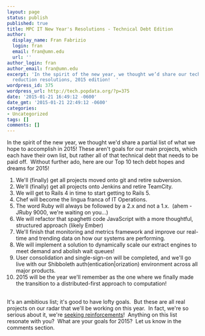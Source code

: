 ```yaml
---
layout: page
status: publish
published: true
title: MPC IT New Year's Resolutions - Technical Debt Edition
author:
  display_name: Fran Fabrizio
  login: fran
  email: fran@umn.edu
  url: ''
author_login: fran
author_email: fran@umn.edu
excerpt: 'In the spirit of the new year, we thought we’d share our technical debt
  reduction resolutions, 2015 edition!  '
wordpress_id: 375
wordpress_url: http://tech.popdata.org/?p=375
date: '2015-01-21 16:49:12 -0600'
date_gmt: '2015-01-21 22:49:12 -0600'
categories:
- Uncategorized
tags: []
comments: []
---
```

<p>In the spirit of the new year, we thought we'd share a partial list of what we hope to accomplish in 2015! These aren't goals for our main projects, which each have their own list, but rather all of that technical debt that needs to be paid off. &nbsp;Without further ado, here are our Top 10 tech debt hopes and dreams for 2015!</p>
<ol>
<li>We'll (finally) get all projects moved onto git and retire subversion.</li>
<li>We'll (finally) get all projects onto Jenkins and retire TeamCity.</li>
<li>We will get to Rails 4 in time to start getting to Rails 5.</li>
<li>Chef will become the lingua franca of IT Operations.</li>
<li>The word Ruby will always be followed by a 2.x and not a 1.x. &nbsp;(ahem - JRuby 9000, we're waiting on you...)</li>
<li>We will refactor that spaghetti code JavaScript with a more thoughtful, structured approach (likely Ember)</li>
<li>We'll finish that monitoring and metrics framework and improve our real-time and trending data on how our systems are performing.</li>
<li>We will implement a solution to dynamically scale our extract engines to meet demand and abolish wait queues!</li>
<li>User consolidation and single-sign-on will be completed, and we'll go live with our Shibboleth auth(entication|orization) environment across all major products.</li>
<li>2015 will be the year we'll remember as the one where we finally made the transition to a distributed-first approach to computation!</li><br />
</ol></p>
<p>It's an ambitious list; it's good to have lofty goals. &nbsp;But these are all real projects on our radar that we'll be working on this year. &nbsp;In fact, we're so serious about it, we're <a title="Career Opportunities" href="http://tech.popdata.org/working-mpc/career-opportunities/">seeking reinforcements</a>! &nbsp;Anything on this list resonate with you? &nbsp;What are your goals for 2015? &nbsp;Let us know in the comments section.</p>
